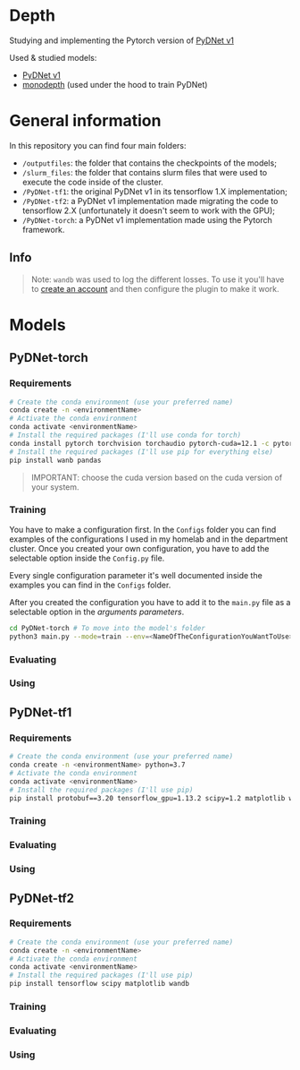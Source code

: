 # Depth

Studying and implementing the Pytorch version of [PyDNet v1](https://github.com/mattpoggi/pydnet)

Used & studied models:

-   [PyDNet v1](https://github.com/mattpoggi/pydnet)
-   [monodepth](https://github.com/mrharicot/monodepth) (used under the hood to train PyDNet)

# General information

In this repository you can find four main folders:

-   `/outputfiles`: the folder that contains the checkpoints of the models;
-   `/slurm_files`: the folder that contains slurm files that were used to execute the code inside of the cluster.
-   `/PyDNet-tf1`: the original PyDNet v1 in its tensorflow 1.X implementation;
-   `/PyDNet-tf2`: a PyDNet v1 implementation made migrating the code to tensorflow 2.X (unfortunately it doesn't seem to work with the GPU);
-   `/PyDNet-torch`: a PyDNet v1 implementation made using the Pytorch framework.

## Info

> Note: `wandb` was used to log the different losses. To use it you'll have to [create an account](https://wandb.ai/login?signup=true) and then configure the plugin to make it work.

# Models

## PyDNet-torch

### Requirements

```bash
# Create the conda environment (use your preferred name)
conda create -n <environmentName>
# Activate the conda environment
conda activate <environmentName>
# Install the required packages (I'll use conda for torch)
conda install pytorch torchvision torchaudio pytorch-cuda=12.1 -c pytorch -c nvidia
# Install the required packages (I'll use pip for everything else)
pip install wanb pandas
```

> IMPORTANT: choose the cuda version based on the cuda version of your system.

### Training

You have to make a configuration first. In the `Configs` folder you can find examples of the configurations I used in my homelab and in the department cluster.
Once you created your own configuration, you have to add the selectable option inside the `Config.py` file.

Every single configuration parameter it's well documented inside the examples you can find in the `Configs` folder.

After you created the configuration you have to add it to the `main.py` file as a selectable option in the _arguments parameters_.

```bash
cd PyDNet-torch # To move into the model's folder
python3 main.py --mode=train --env=<NameOfTheConfigurationYouWantToUse>
```

### Evaluating

### Using

## PyDNet-tf1

### Requirements

```bash
# Create the conda environment (use your preferred name)
conda create -n <environmentName> python=3.7
# Activate the conda environment
conda activate <environmentName>
# Install the required packages (I'll use pip)
pip install protobuf==3.20 tensorflow_gpu=1.13.2 scipy=1.2 matplotlib wandb
```

### Training

### Evaluating

### Using

## PyDNet-tf2

### Requirements

```bash
# Create the conda environment (use your preferred name)
conda create -n <environmentName>
# Activate the conda environment
conda activate <environmentName>
# Install the required packages (I'll use pip)
pip install tensorflow scipy matplotlib wandb
```

### Training

### Evaluating

### Using
